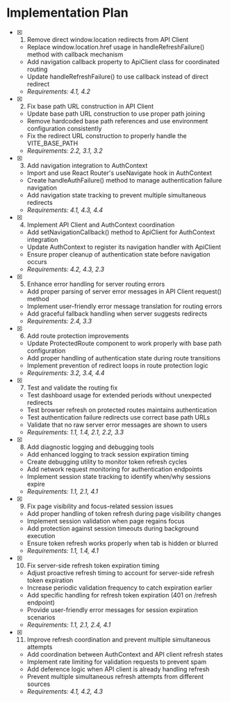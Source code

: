 # Implementation Plan

- [x] 1. Remove direct window.location redirects from API Client





  - Replace window.location.href usage in handleRefreshFailure() method with callback mechanism
  - Add navigation callback property to ApiClient class for coordinated routing
  - Update handleRefreshFailure() to use callback instead of direct redirect
  - _Requirements: 4.1, 4.2_

- [x] 2. Fix base path URL construction in API Client








  - Update base path URL construction to use proper path joining
  - Remove hardcoded base path references and use environment configuration consistently
  - Fix the redirect URL construction to properly handle the VITE_BASE_PATH
  - _Requirements: 2.2, 3.1, 3.2_

- [x] 3. Add navigation integration to AuthContext





  - Import and use React Router's useNavigate hook in AuthContext
  - Create handleAuthFailure() method to manage authentication failure navigation
  - Add navigation state tracking to prevent multiple simultaneous redirects
  - _Requirements: 4.1, 4.3, 4.4_

- [x] 4. Implement API Client and AuthContext coordination





  - Add setNavigationCallback() method to ApiClient for AuthContext integration
  - Update AuthContext to register its navigation handler with ApiClient
  - Ensure proper cleanup of authentication state before navigation occurs
  - _Requirements: 4.2, 4.3, 2.3_

- [x] 5. Enhance error handling for server routing errors





  - Add proper parsing of server error messages in API Client request() method
  - Implement user-friendly error message translation for routing errors
  - Add graceful fallback handling when server suggests redirects
  - _Requirements: 2.4, 3.3_

- [x] 6. Add route protection improvements





  - Update ProtectedRoute component to work properly with base path configuration
  - Add proper handling of authentication state during route transitions
  - Implement prevention of redirect loops in route protection logic
  - _Requirements: 3.2, 3.4, 4.4_

- [x] 7. Test and validate the routing fix






  - Test dashboard usage for extended periods without unexpected redirects
  - Test browser refresh on protected routes maintains authentication
  - Test authentication failure redirects use correct base path URLs
  - Validate that no raw server error messages are shown to users
  - _Requirements: 1.1, 1.4, 2.1, 2.2, 3.3_

- [x] 8. Add diagnostic logging and debugging tools



  - Add enhanced logging to track session expiration timing
  - Create debugging utility to monitor token refresh cycles
  - Add network request monitoring for authentication endpoints
  - Implement session state tracking to identify when/why sessions expire
  - _Requirements: 1.1, 2.1, 4.1_

- [x] 9. Fix page visibility and focus-related session issues




  - Add proper handling of token refresh during page visibility changes
  - Implement session validation when page regains focus
  - Add protection against session timeouts during background execution
  - Ensure token refresh works properly when tab is hidden or blurred
  - _Requirements: 1.1, 1.4, 4.1_

- [x] 10. Fix server-side refresh token expiration timing
  - Adjust proactive refresh timing to account for server-side refresh token expiration
  - Increase periodic validation frequency to catch expiration earlier
  - Add specific handling for refresh token expiration (401 on /refresh endpoint)
  - Provide user-friendly error messages for session expiration scenarios
  - _Requirements: 1.1, 2.1, 2.4, 4.1_

- [x] 11. Improve refresh coordination and prevent multiple simultaneous attempts
  - Add coordination between AuthContext and API client refresh states
  - Implement rate limiting for validation requests to prevent spam
  - Add deference logic when API client is already handling refresh
  - Prevent multiple simultaneous refresh attempts from different sources
  - _Requirements: 4.1, 4.2, 4.3_